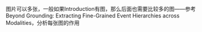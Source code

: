 



图片可以多张，一般如果Introduction有图，那么后面也需要比较多的图——参考Beyond Grounding: Extracting Fine-Grained Event Hierarchies across Modalities，分析每张图的作用






